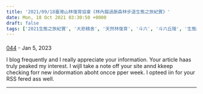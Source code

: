```yaml
---
title: '2021/09/18臺灣山林復育協會《林內龍過脈森林步道生態之旅紀實》'
date: Mon, 18 Oct 2021 03:30:50 +0000
draft: false
tags: ['2021生態之旅紀實', '大悲精舍', '天然林復育', '斗六', '斗六丘陵', '生態紀實', '龍過脈']
---
```



#### 
[044](https://jablex.com/tag/%E6%97%A5%E6%9C%AC%E4%BA%BA "nadinebodiford@gmail.com") - <time datetime="2023-01-27 09:30:15">Jan 5, 2023</time>

I blog frequently and I really appreciate your information. Your article haas truly peaked my interest. I wijll take a note off your site annd kkeep checking forr new indormation aboht oncce pper week. I opteed iin for your RSS fered ass well.
<hr />
